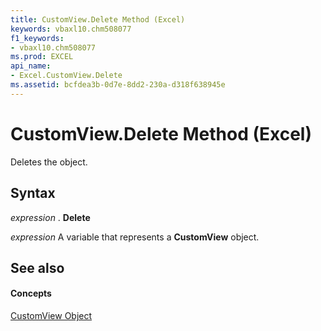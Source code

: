 ```yaml
---
title: CustomView.Delete Method (Excel)
keywords: vbaxl10.chm508077
f1_keywords:
- vbaxl10.chm508077
ms.prod: EXCEL
api_name:
- Excel.CustomView.Delete
ms.assetid: bcfdea3b-0d7e-8dd2-230a-d318f638945e
---
```



# CustomView.Delete Method (Excel)

Deletes the object.


## Syntax

 _expression_ . **Delete**

 _expression_ A variable that represents a **CustomView** object.


## See also


#### Concepts


[CustomView Object](customview-object-excel.md)

